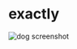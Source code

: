 # exactly

![dog screenshot](https://github.com/adryann23/exactly/assets/98583502/4c616e7f-b4ec-4280-9fbd-366299618399)
